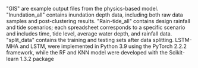 "GIS" are example output files from the physics-based model.
"Inundation_all" contains inundation depth data, including both raw data samples and post-clustering results.
"Rain-tide_all" contains design rainfall and tide scenarios; each spreadsheet corresponds to a specific scenario and includes time, tide level, average water depth, and rainfall data.
"split_data" contains the training and testing sets after data splitting.
LSTM-MHA and LSTM, were implemented in Python 3.9 using the PyTorch 2.2.2 framework, while the RF and KNN model were developed with the Scikit-learn 1.3.2 package
